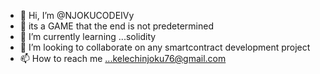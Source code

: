 - 👋 Hi, I’m @NJOKUCODEIVy
- 👀 its a GAME that the end is not predetermined
- 🌱 I’m currently learning ...solidity
- 💞️ I’m looking to collaborate on any smartcontract development project 
- 📫 How to reach me ...kelechinjoku76@gmail.com

<!---

NJOKUCODEIVy/NJOKUCODEIVy is a ✨ special ✨ repository because its `README.md` (this file) appears on your GitHub profile.
You can click the Preview link to take a look at your changes.
--->

